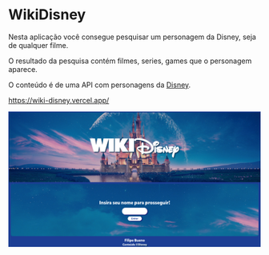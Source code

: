 # WikiDisney

Nesta aplicação você consegue pesquisar um personagem da Disney, seja de qualquer filme.

O resultado da pesquisa contém filmes, series, games que o personagem aparece.

O conteúdo é de uma API com personagens da [Disney](https://disneyapi.dev/).

https://wiki-disney.vercel.app/

![WikiDisney](wikidisney.png)